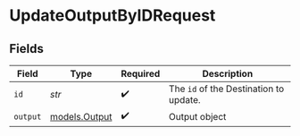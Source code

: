 # UpdateOutputByIDRequest


## Fields

| Field                                             | Type                                              | Required                                          | Description                                       |
| ------------------------------------------------- | ------------------------------------------------- | ------------------------------------------------- | ------------------------------------------------- |
| `id`                                              | *str*                                             | :heavy_check_mark:                                | The <code>id</code> of the Destination to update. |
| `output`                                          | [models.Output](../models/output.md)              | :heavy_check_mark:                                | Output object                                     |